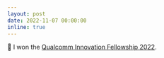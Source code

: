 ```yaml
---
layout: post
date: 2022-11-07 00:00:00
inline: true
---
```


🎉  I won the [Qualcomm Innovation Fellowship 2022](https://www.qualcomm.com/research/university-relations/innovation-fellowship/winners).